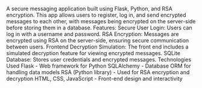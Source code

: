 A secure messaging application built using Flask, Python, and RSA encryption. This app allows users to register, log in, and send encrypted messages to each other, with messages being encrypted on the server-side before storing them in a database.
Features:
Secure User Login: Users can log in with a username and password.
RSA Encryption: Messages are encrypted using RSA on the server-side, ensuring secure communication between users.
Frontend Decryption Simulation: The front end includes a simulated decryption feature for viewing encrypted messages.
SQLite Database: Stores user credentials and encrypted messages.
Technologies Used
Flask - Web framework for Python
SQLAlchemy - Database ORM for handling data models
RSA (Python library) - Used for RSA encryption and decryption
HTML, CSS, JavaScript - Front-end design and interactivity

